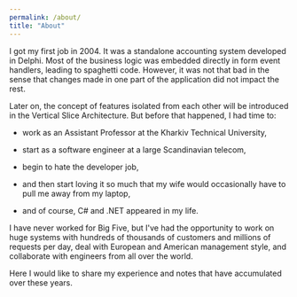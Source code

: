 ```yaml
---
permalink: /about/
title: "About"
---
```


I got my first job in 2004. It was a standalone accounting system developed in Delphi. Most of the business logic was embedded directly in form event handlers, leading to spaghetti code. However, it was not that bad in the sense that changes made in one part of the application did not impact the rest.

Later on, the concept of features isolated from each other will be introduced in the Vertical Slice Architecture. But before that happened, I had time to:

* work as an Assistant Professor at the Kharkiv Technical University,

* start as a software engineer at a large Scandinavian telecom,

* begin to hate the developer job,

* and then start loving it so much that my wife would occasionally have to pull me away from my laptop,

* and of course, C# and .NET appeared in my life.

I have never worked for Big Five, but I've had the opportunity to work on huge systems with hundreds of thousands of customers and millions of requests per day, deal with European and American management style, and collaborate with engineers from all over the world.

Here I would like to share my experience and notes that have accumulated over these years.